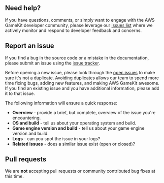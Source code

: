 ## Need help?
If you have questions, comments, or simply want to engage with the AWS GameKit developer community, please leverage our [issues list](https://github.com/aws/aws-gamekit/issues) where we actively monitor and respond to developer feedback and concerns.

## Report an issue
If you find a bug in the source code or a mistake in the documentation, please submit an issue using the [issue tracker](https://github.com/aws/aws-gamekit/issues/new).

Before opening a new issue, please look through the [open issues](https://github.com/aws/aws-gamekit/issues) to make sure it's not a duplicate. Avoiding duplicates allows our team to spend more time fixing bugs, adding new features, and making AWS GameKit awesome. If you find an existing issue and you have additional information, please add it to that issue.   

The following information will ensure a quick response:

* **Overview** - provide a brief, but complete, overview of the issue you're encountering.
* **OS and build** - tell us about your operating system and build.
* **Game engine version and build** - tell us about your game engine version and build.
* **Logs** - can you spot the issue in your logs?
* **Related issues** - does a similar issue exist (open or closed)?

## Pull requests
We are **not** accepting pull requests or community contributed bug fixes at this time.
